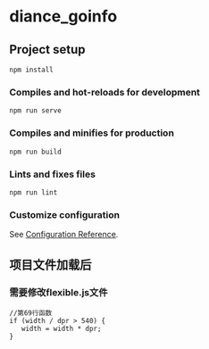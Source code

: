 # diance_goinfo

## Project setup
```
npm install
```

### Compiles and hot-reloads for development
```
npm run serve
```

### Compiles and minifies for production
```
npm run build
```

### Lints and fixes files
```
npm run lint
```

### Customize configuration
See [Configuration Reference](https://cli.vuejs.org/config/).

## 项目文件加载后

### 需要修改flexible.js文件

```
//第69行函数
if (width / dpr > 540) {
   width = width * dpr;
}
```


